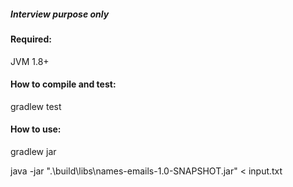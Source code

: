 ##### Interview purpose only

#### Required:
JVM 1.8+

#### How to compile and test:
gradlew test

#### How to use:
gradlew jar

java -jar ".\build\libs\names-emails-1.0-SNAPSHOT.jar" < input.txt